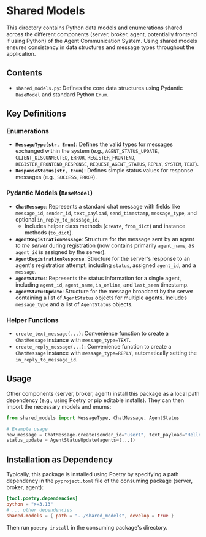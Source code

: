 # Shared Models

This directory contains Python data models and enumerations shared across the different components (server, broker, agent, potentially frontend if using Python) of the Agent Communication System. Using shared models ensures consistency in data structures and message types throughout the application.

## Contents

-   `shared_models.py`: Defines the core data structures using Pydantic `BaseModel` and standard Python `Enum`.

## Key Definitions

### Enumerations

-   **`MessageType(str, Enum)`**: Defines the valid types for messages exchanged within the system (e.g., `AGENT_STATUS_UPDATE`, `CLIENT_DISCONNECTED`, `ERROR`, `REGISTER_FRONTEND`, `REGISTER_FRONTEND_RESPONSE`, `REQUEST_AGENT_STATUS`, `REPLY`, `SYSTEM`, `TEXT`).
-   **`ResponseStatus(str, Enum)`**: Defines simple status values for response messages (e.g., `SUCCESS`, `ERROR`).

### Pydantic Models (`BaseModel`)

-   **`ChatMessage`**: Represents a standard chat message with fields like `message_id`, `sender_id`, `text_payload`, `send_timestamp`, `message_type`, and optional `in_reply_to_message_id`.
    -   Includes helper class methods (`create`, `from_dict`) and instance methods (`to_dict`).
-   **`AgentRegistrationMessage`**: Structure for the message sent by an agent *to the server* during registration (now contains primarily `agent_name`, as `agent_id` is assigned by the server).
-   **`AgentRegistrationResponse`**: Structure for the server's response to an agent's registration attempt, including `status`, assigned `agent_id`, and a `message`.
-   **`AgentStatus`**: Represents the status information for a single agent, including `agent_id`, `agent_name`, `is_online`, and `last_seen` timestamp.
-   **`AgentStatusUpdate`**: Structure for the message broadcast by the server containing a list of `AgentStatus` objects for multiple agents. Includes `message_type` and a list of `AgentStatus` objects.

### Helper Functions

-   `create_text_message(...)`: Convenience function to create a `ChatMessage` instance with `message_type=TEXT`.
-   `create_reply_message(...)`: Convenience function to create a `ChatMessage` instance with `message_type=REPLY`, automatically setting the `in_reply_to_message_id`.

## Usage

Other components (server, broker, agent) install this package as a local path dependency (e.g., using Poetry or pip editable installs). They can then import the necessary models and enums:

```python
from shared_models import MessageType, ChatMessage, AgentStatus

# Example usage
new_message = ChatMessage.create(sender_id="user1", text_payload="Hello!")
status_update = AgentStatusUpdate(agents=[...])
```

## Installation as Dependency

Typically, this package is installed using Poetry by specifying a path dependency in the `pyproject.toml` file of the consuming package (server, broker, agent):

```toml
[tool.poetry.dependencies]
python = ">=3.13"
# ... other dependencies
shared-models = { path = "../shared_models", develop = true }
```

Then run `poetry install` in the consuming package's directory.
